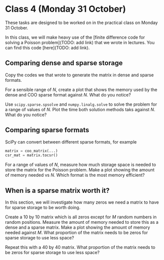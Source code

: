 # Class 4 (Monday 31 October)

These tasks are designed to be worked on in the practical class on Monday 31 October.

In this class, we will make heavy use of the [finite difference code for solving a Poisson problem](TODO: add link)
that we wrote in lectures. You can find this code [here](TODO: add link).

## Comparing dense and sparse storage
Copy the codes we that wrote to generate the matrix in dense and sparse formats.

For a sensible range of $N$, create a plot that shows the memory used by the dense and COO sparse format against $N$.
What do you notice?

Use `scipy.sparse.spsolve` and `numpy.linalg.solve` to solve the problem for a range of values of $N$.
Plot the time both solution methods taks against $N$.
What do you notice?

## Comparing sparse formats
SciPy can convert between different sparse formats, for example

```python
matrix = coo_matrix(...)
csr_mat = matrix.tocsr()
```

For a range of values of $N$, measure how much storage space is needed to store the matrix for the Poisson problem. Make a plot
showing the amount of memory needed vs $N$. Which format is the most memory efficient?

## When is a sparse matrix worth it?
In this section, we will investigate how many zeros we need a matrix to have for sparse storage to be worth doing.

Create a 10 by 10 matrix which is all zeros except for $M$ random numbers in random positions.
Measure the amount of memory needed to store this as a dense and a sparse matrix.
Make a plot showing the amount of memory needed against $M$.
What proportion of the matrix needs to be zeros for sparse storage to use less space?

Repeat this with a 40 by 40 matrix.
What proportion of the matrix needs to be zeros for sparse storage to use less space?
